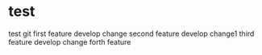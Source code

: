 # test
test git
first feature
develop change
second feature
develop change1
third feature
develop change
forth feature